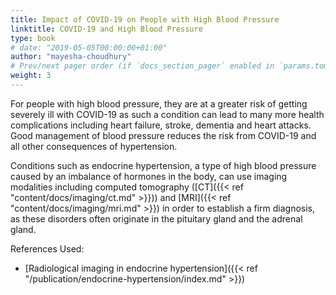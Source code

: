 ```yaml
---
title: Impact of COVID-19 on People with High Blood Pressure
linktitle: COVID-19 and High Blood Pressure
type: book
# date: "2019-05-05T00:00:00+01:00"
author: "mayesha-choudhury"
# Prev/next pager order (if `docs_section_pager` enabled in `params.toml`)
weight: 3
---
```


For people with high blood pressure, they are at a greater risk of getting severely ill with COVID-19 as such a condition can lead to many more health complications including heart failure, stroke, dementia and heart attacks. Good management of blood pressure reduces the risk from COVID-19 and all other consequences of hypertension.

Conditions such as endocrine hypertension, a type of high blood pressure caused by an imbalance of hormones in the body, can use imaging modalities including computed tomography ([CT]({{< ref "content/docs/imaging/ct.md" >}})) and [MRI]({{< ref "content/docs/imaging/mri.md" >}}) in order to establish a firm diagnosis, as these disorders often originate in the pituitary gland and the adrenal gland. 

References Used:

* [Radiological imaging in endocrine hypertension]({{< ref "/publication/endocrine-hypertension/index.md" >}})
